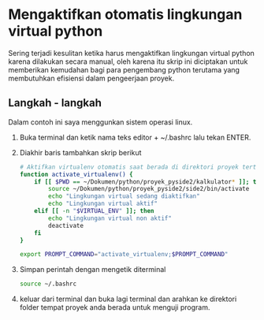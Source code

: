 # Mengaktifkan otomatis lingkungan virtual python

Sering terjadi kesulitan ketika harus mengaktifkan lingkungan virtual python karena dilakukan secara manual, oleh karena itu skrip ini diciptakan untuk memberikan kemudahan bagi para pengembang python terutama yang membutuhkan efisiensi dalam pengeerjaan proyek.

## Langkah - langkah

Dalam contoh ini saya menggunkan sistem operasi linux. <br>

1. Buka terminal dan ketik nama teks editor + ~/.bashrc lalu tekan ENTER. 

2. Diakhir baris tambahkan skrip berikut <br>
   
   ```bash
   # Aktifkan virtualenv otomatis saat berada di direktori proyek tertentu
   function activate_virtualenv() {
       if [[ $PWD == ~/Dokumen/python/proyek_pyside2/kalkulator* ]]; then
           source ~/Dokumen/python/proyek_pyside2/side2/bin/activate
           echo "Lingkungan virtual sedang diaktifkan"
           echo "Lingkungan virtual aktif"
       elif [[ -n "$VIRTUAL_ENV" ]]; then
           echo "Lingkungan virtual non aktif"
           deactivate
       fi
   }
   
   export PROMPT_COMMAND="activate_virtualenv;$PROMPT_COMMAND"
   ```

3. Simpan perintah dengan mengetik diterminal <br>
   
   ```bash
   source ~/.bashrc
   ```

4. keluar dari terminal dan buka lagi terminal dan arahkan ke direktori folder tempat proyek anda berada untuk menguji program.
